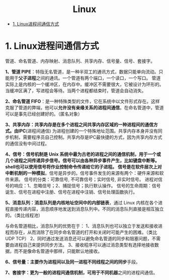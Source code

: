 <h1 id="Linux" align="center">Linux</h1>
<!-- @import "[TOC]" {cmd="toc"} -->

<!-- code_chunk_output -->

- [1. Linux进程间通信方式](#1-linux进程间通信方式)

<!-- /code_chunk_output -->

# 1. Linux进程间通信方式

管道、命名管道、内存映射、消息队列、共享内存、信号量、信号、套接字。

**1、管道 PIPE**：特指无名管道，是一种半双工的通讯方式，数据只能单向流动。只能用于**父子进程**之间的通讯。一个管道有两个端口，一个读口，一个写口。
管道实际上是内核的一个缓冲区，在内存中。缓冲区不需要很大，它被设计为环形的。当缓冲区满了，写进程会等待。当两个进程都结束时，管道会自动消失。

**2、命名管道 FIFO**：是一种特殊类型的文件，它在系统中以文件形式存在。这样克服了管道的弊端，他可以**允许没有亲缘关系的进程间通信**。在命名管道中，管道可以是事先已经创建好的。（匿名对象）

**3、共享内存：**共享内存是在多个进程之间共享内存区域的一种进程间的通信方式。由**IPC**(进程间通信) 为进程创建的一个特殊地址范围。共享内存本身并没有同步机制，需要程序员自己控制。共享内存是IPC最快捷的方式，因为共享内存方式的通信没有中间过程。

**4、信号：**信号机制是 Unix 系统中最为古老的进程之间的通信机制，用于一个或几个进程之间传递异步信号。信号可以由各种异步事件产生，比如键盘中断等。shell也可以使用信号将作业控制命令传递给它的子进程。
信号是在软件层次上对**中断机制的一种模拟**。信号是异步的。信号事件发生的来源有两个：硬件来源和软件来源。
信号的分类：可靠信号, 不可靠信号；实时信号, 非实时信号。
进程对信号的响应：1、忽略信号；2、捕捉信号；执行默认操作。
信号的生命周期：信号诞生、信号在进程中注册、信号在进程中注销、信号处理函数执行。

**5、消息队列：**消息队列是内核地址空间中的**内部链表**，通过 Linux 内核在各个进程直接传递内容，消息顺序地发送到消息队列中。不同的消息队列直接是相互独立的。（类比线程池）

与命名管道相比，消息队列的优势在于：
1、消息队列也可以独立于发送和接收进程而存在，从而消除了在同步命名管道的打开和关闭时可能产生的困难。（类比 UDP TCP）
2、同时通过发送消息还可以避免命名管道的同步和阻塞问题，不需要由进程自己来提供同步方法。
3、接收程序可以通过消息类型有选择地接收数据，而不是像命名管道中那样，只能默认地接收。

**6、信号量：**主要作为进程间以及同一进程不同线程之间的**同步**手段。

**7、套接字：**更为一般的进程间通信机制，可用于**不同机器**之间的进程间通信。